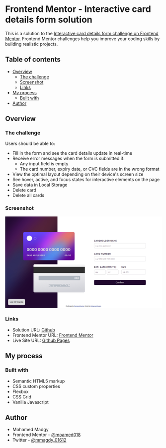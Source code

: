 # Frontend Mentor - Interactive card details form solution

This is a solution to the [Interactive card details form challenge on Frontend Mentor](https://www.frontendmentor.io/challenges/interactive-card-details-form-XpS8cKZDWw). Frontend Mentor challenges help you improve your coding skills by building realistic projects. 

## Table of contents

- [Overview](#overview)
  - [The challenge](#the-challenge)
  - [Screenshot](#screenshot)
  - [Links](#links)
- [My process](#my-process)
  - [Built with](#built-with)
- [Author](#author)


## Overview

### The challenge

Users should be able to:

- Fill in the form and see the card details update in real-time
- Receive error messages when the form is submitted if:
  - Any input field is empty
  - The card number, expiry date, or CVC fields are in the wrong format
- View the optimal layout depending on their device's screen size
- See hover, active, and focus states for interactive elements on the page
- Save data in Local Storage
- Delete card
- Delete all cards

### Screenshot

![](./screenshot.png)


### Links

- Solution URL: [Github](https://github.com/moamed018/Frontend-Mentor-Interactive-card-details-form)
- Frontend Mentor URL: [Frontend Mentor](https://www.frontendmentor.io/solutions/interactive-card-details-form-using-html-css-js-and-localstorage-lQHUIaHctW)
- Live Site URL: [Github Pages](https://moamed018.github.io/Frontend-Mentor-Interactive-card-details-form/)

## My process

### Built with

- Semantic HTML5 markup
- CSS custom properties
- Flexbox
- CSS Grid
- Vanilla Javascript


## Author

- Mohamed Madgy
- Frontend Mentor - [@moamed018](https://www.frontendmentor.io/profile/moamed018)
- Twitter - [@mmagdy_01612](https://twitter.com/mmagdy_01612)

